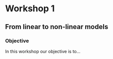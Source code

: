 # Workshop 1

## From linear to non-linear models

### Objective

In this workshop our objective is to...

